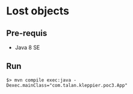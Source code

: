 # Lost objects

## Pre-requis

* Java 8 SE

## Run

    $> mvn compile exec:java -Dexec.mainClass="com.talan.kleppier.poc3.App"